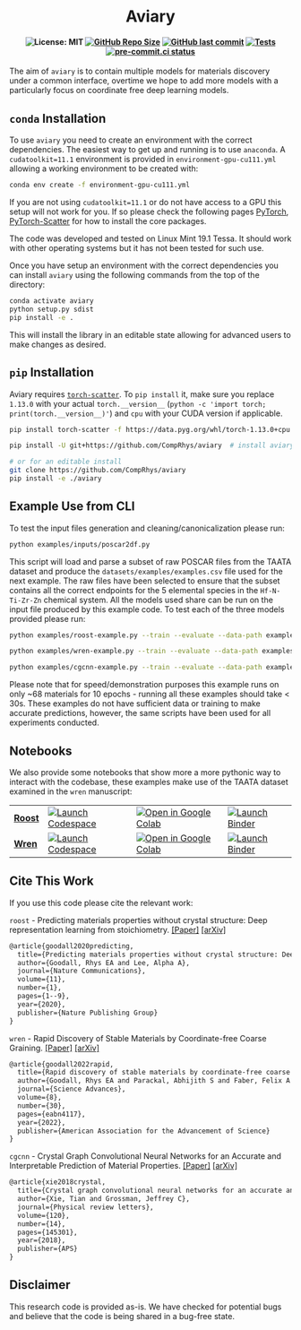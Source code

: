 <h1 align="center">Aviary</h1>

<h4 align="center">

![License: MIT](https://img.shields.io/badge/License-MIT-green.svg)
[![GitHub Repo Size](https://img.shields.io/github/repo-size/comprhys/aviary?label=Repo+Size)](https://github.com/comprhys/aviary/graphs/contributors)
[![GitHub last commit](https://img.shields.io/github/last-commit/comprhys/aviary?label=Last+Commit)](https://github.com/comprhys/aviary/commits)
[![Tests](https://github.com/CompRhys/aviary/actions/workflows/test.yml/badge.svg)](https://github.com/CompRhys/aviary/actions/workflows/test.yml)
[![pre-commit.ci status](https://results.pre-commit.ci/badge/github/CompRhys/aviary/main.svg)](https://results.pre-commit.ci/latest/github/CompRhys/aviary/main)

</h4>

The aim of `aviary` is to contain multiple models for materials discovery under a common interface, overtime we hope to add more models with a particularly focus on coordinate free deep learning models.

## `conda` Installation

To use `aviary` you need to create an environment with the correct dependencies. The easiest way to get up and running is to use `anaconda`.
A `cudatoolkit=11.1` environment is provided in `environment-gpu-cu111.yml` allowing a working environment to be created with:

```bash
conda env create -f environment-gpu-cu111.yml
```

If you are not using `cudatoolkit=11.1` or do not have access to a GPU this setup will not work for you. If so please check the following pages [PyTorch](https://pytorch.org/get-started/locally), [PyTorch-Scatter](https://pytorch-geometric.readthedocs.io/en/latest/notes/installation.html) for how to install the core packages.

The code was developed and tested on Linux Mint 19.1 Tessa. It should work with other operating systems but it has not been tested for such use.

Once you have setup an environment with the correct dependencies you can install `aviary` using the following commands from the top of the directory:

```bash
conda activate aviary
python setup.py sdist
pip install -e .
```

This will install the library in an editable state allowing for advanced users to make changes as desired.

## `pip` Installation

Aviary requires [`torch-scatter`](https://github.com/rusty1s/pytorch_scatter). To `pip install` it, make sure you replace `1.13.0` with your actual `torch.__version__` (`python -c 'import torch; print(torch.__version__)'`) and `cpu` with your CUDA version if applicable.

```sh
pip install torch-scatter -f https://data.pyg.org/whl/torch-1.13.0+cpu.html

pip install -U git+https://github.com/CompRhys/aviary  # install aviary itself

# or for an editable install
git clone https://github.com/CompRhys/aviary
pip install -e ./aviary
```

## Example Use from CLI

To test the input files generation and cleaning/canonicalization please run:

```sh
python examples/inputs/poscar2df.py
```

This script will load and parse a subset of raw POSCAR files from the TAATA dataset and produce the `datasets/examples/examples.csv` file used for the next example.
The raw files have been selected to ensure that the subset contains all the correct endpoints for the 5 elemental species in the `Hf-N-Ti-Zr-Zn` chemical system.
All the models used share can be run on the input file produced by this example code. To test each of the three models provided please run:

```sh
python examples/roost-example.py --train --evaluate --data-path examples/inputs/examples.csv --targets E_f --tasks regression --losses L1 --robust --epoch 10
```

```sh
python examples/wren-example.py --train --evaluate --data-path examples/inputs/examples.csv --targets E_f --tasks regression --losses L1 --robust --epoch 10
```

```sh
python examples/cgcnn-example.py --train --evaluate --data-path examples/inputs/examples.csv --targets E_f --tasks regression --losses L1 --robust --epoch 10
```

Please note that for speed/demonstration purposes this example runs on only ~68 materials for 10 epochs - running all these examples should take < 30s. These examples do not have sufficient data or training to make accurate predictions, however, the same scripts have been used for all experiments conducted.

## Notebooks

We also provide some notebooks that show more a more pythonic way to interact with the codebase, these examples make use of the TAATA dataset examined in the `wren` manuscript:

|                                                                                          |                                      |                                                                                                                              |                                                                                                            |
| ---------------------------------------------------------------------------------------- | ------------------------------------ | ---------------------------------------------------------------------------------------------------------------------------- | ---------------------------------------------------------------------------------------------------------- |
| **[Roost](https://github.com/CompRhys/aviary/blob/main/examples/notebooks/Roost.ipynb)** | [![Launch Codespace]][codespace url] | [![Open in Google Colab]](https://colab.research.google.com/github/CompRhys/aviary/blob/main/examples/notebooks/Roost.ipynb) | [![Launch Binder]](https://mybinder.org/v2/gh/CompRhys/aviary/main?labpath=examples/notebooks/Roost.ipynb) |
| **[Wren](https://github.com/CompRhys/aviary/blob/main/examples/notebooks/Wren.ipynb)**   | [![Launch Codespace]][codespace url] | [![Open in Google Colab]](https://colab.research.google.com/github/CompRhys/aviary/blob/main/examples/notebooks/Wren.ipynb)  | [![Launch Binder]](https://mybinder.org/v2/gh/CompRhys/aviary/main?labpath=examples/notebooks/Wren.ipynb)  |

[Launch Binder]: https://mybinder.org/badge_logo.svg
[Open in Google Colab]: https://colab.research.google.com/assets/colab-badge.svg
[Launch Codespace]: https://img.shields.io/badge/Launch-Codespace-darkblue?logo=github
[codespace url]: https://github.com/codespaces/new?hide_repo_select=true&ref=main&repo=411272553

## Cite This Work

If you use this code please cite the relevant work:

`roost` - Predicting materials properties without crystal structure: Deep representation learning from stoichiometry. [[Paper]](https://doi.org/10.1038/s41467-020-19964-7) [[arXiv]](https://arxiv.org/abs/1910.00617)

```tex
@article{goodall2020predicting,
  title={Predicting materials properties without crystal structure: Deep representation learning from stoichiometry},
  author={Goodall, Rhys EA and Lee, Alpha A},
  journal={Nature Communications},
  volume={11},
  number={1},
  pages={1--9},
  year={2020},
  publisher={Nature Publishing Group}
}
```

`wren` - Rapid Discovery of Stable Materials by Coordinate-free Coarse Graining. [[Paper]](https://www.science.org/doi/10.1126/sciadv.abn4117) [[arXiv]](https://arxiv.org/abs/2106.11132)

```tex
@article{goodall2022rapid,
  title={Rapid discovery of stable materials by coordinate-free coarse graining},
  author={Goodall, Rhys EA and Parackal, Abhijith S and Faber, Felix A and Armiento, Rickard and Lee, Alpha A},
  journal={Science Advances},
  volume={8},
  number={30},
  pages={eabn4117},
  year={2022},
  publisher={American Association for the Advancement of Science}
}
```

`cgcnn` - Crystal Graph Convolutional Neural Networks for an Accurate and Interpretable Prediction of Material Properties. [[Paper]](https://journals.aps.org/prl/abstract/10.1103/PhysRevLett.120.145301) [[arXiv]](https://arxiv.org/abs/1710.10324)

```tex
@article{xie2018crystal,
  title={Crystal graph convolutional neural networks for an accurate and interpretable prediction of material properties},
  author={Xie, Tian and Grossman, Jeffrey C},
  journal={Physical review letters},
  volume={120},
  number={14},
  pages={145301},
  year={2018},
  publisher={APS}
}
```

## Disclaimer

This research code is provided as-is. We have checked for potential bugs and believe that the code is being shared in a bug-free state.
